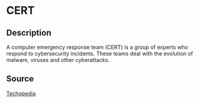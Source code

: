 # CERT

## Description

A computer emergency response team (CERT) is a group of experts who respond to cybersecurity incidents. These teams deal with the evolution of malware, viruses and other cyberattacks.

## Source

[Techopedia](https://www.techopedia.com/definition/31003/computer-emergency-response-team-cert)
